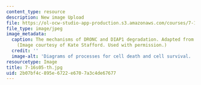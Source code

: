 ```yaml
---
content_type: resource
description: New image Upload
file: https://ol-ocw-studio-app-production.s3.amazonaws.com/courses/7-16-experimental-molecular-biology-biotechnology-ii-spring-2005/2b07bf4c895e6722e6707a3c4de67677_7-16s05-th.jpg
file_type: image/jpeg
image_metadata:
  caption: The mechanisms of DRONC and DIAP1 degradation. Adapted from Martin, 2002.
    (Image courtesy of Kate Stafford. Used with permission.)
  credit: ''
  image-alt: 'Diagrams of processes for cell death and cell survival. '
resourcetype: Image
title: 7-16s05-th.jpg
uid: 2b07bf4c-895e-6722-e670-7a3c4de67677
---
```

